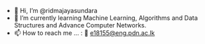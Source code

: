 - 👋 Hi, I’m @ridmajayasundara
- 🌱 I’m currently learning Machine Learning, Algorithms and Data Structures and Advance Computer Networks.
- 📫 How to reach me ... : 📧 e18155@eng.pdn.ac.lk

<!---
ridmajayasundara/ridmajayasundara is a ✨ special ✨ repository because its `README.md` (this file) appears on your GitHub profile.
You can click the Preview link to take a look at your changes.
--->
